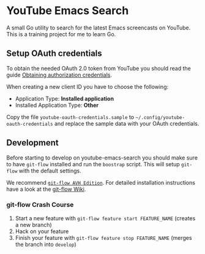 # YouTube Emacs Search

A small Go utility to search for the latest Emacs screencasts on
YouTube. This is a training project for me to learn Go.

## Setup OAuth credentials

To obtain the needed OAuth 2.0 token from YouTube you should read the
guide [Obtaining authorization credentials][1].

When creating a new client ID you have to choose the following:

- Application Type: **Installed application**
- Installed Application Type: **Other**

Copy the file `youtube-oauth-credentials.sample` to
`~/.config/youtube-oauth-credentials` and replace the sample data with
your OAuth credentials.

## Development

Before starting to develop on youtube-emacs-search you should make
sure to have `git-flow` installed and run the `boostrap` script. This
will setup `git-flow` with the default settings.

We recommend [`git-flow AVH Edition`][2]. For detailed installation
instructions have a look at the [git-flow Wiki][3].

### git-flow Crash Course

1. Start a new feature with `git-flow feature start FEATURE_NAME` (creates a new branch)
2. Hack on your feature
3. Finish your feature with `git-flow feature stop FEATURE_NAME` (merges the branch into `develop`)


[1]: https://developers.google.com/youtube/registering_an_application
[2]: https://github.com/petervanderdoes/gitflow/
[3]: https://github.com/petervanderdoes/gitflow/wiki
